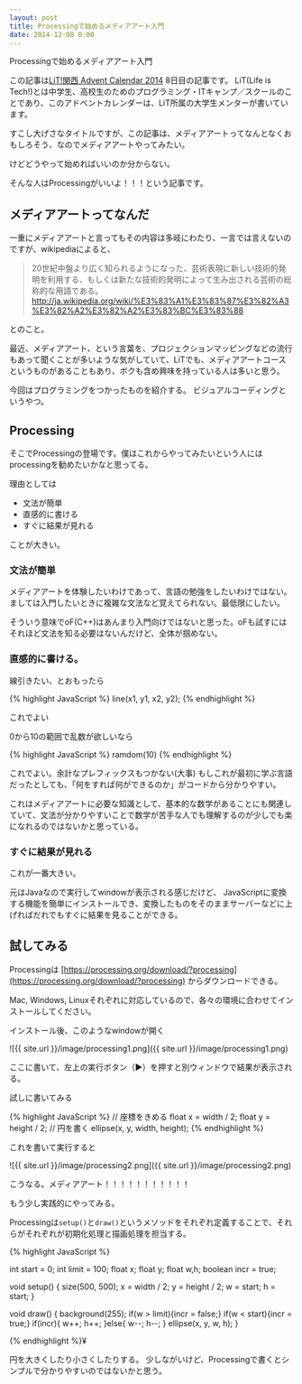 ```yaml
---
layout: post
title: Processingで始めるメディアアート入門
date: 2014-12-08 0:00
---
```


Processingで始めるメディアアート入門

この記事は[LiT!関西 Advent Calendar 2014](http://www.adventar.org/calendars/607) 8日目の記事です。
LiT(Life is Tech!)とは中学生、高校生のためのプログラミング・ITキャンプ／スクールのことであり、このアドベントカレンダーは、LiT所属の大学生メンターが書いています。

すこし大げさなタイトルですが、この記事は、メディアアートってなんとなくおもしろそう、なのでメディアアートやってみたい。

けどどうやって始めればいいのか分からない。

そんな人はProcessingがいいよ！！！という記事です。

## メディアアートってなんだ

一重にメディアアートと言ってもその内容は多岐にわたり、一言では言えないのですが、wikipediaによると、

> 20世紀中盤より広く知られるようになった、芸術表現に新しい技術的発明を利用する、もしくは新たな技術的発明によって生み出される芸術の総称的な用語である。
> http://ja.wikipedia.org/wiki/%E3%83%A1%E3%83%87%E3%82%A3%E3%82%A2%E3%82%A2%E3%83%BC%E3%83%88

とのこと。

最近、メディアアート、という言葉を、プロジェクションマッピングなどの流行もあって聞くことが多いような気がしていて、LiTでも、メディアアートコースというものがあることもあり、ボクも含め興味を持っている人は多いと思う。

今回はプログラミングをつかったものを紹介する。
ビジュアルコーディングというやつ。


## Processing

そこでProcessingの登場です。僕はこれからやってみたいという人にはprocessingを勧めたいかなと思ってる。

理由としては

- 文法が簡単
- 直感的に書ける
- すぐに結果が見れる

ことが大きい。

### 文法が簡単

メディアアートを体験したいわけであって、言語の勉強をしたいわけではない。
ましては入門したいときに複雑な文法など覚えてられない。最低限にしたい。

そういう意味でoF(C++)はあんまり入門向けではないと思った。oFも試すにはそれほど文法を知る必要はないんだけど、全体が掴めない。


### 直感的に書ける。

線引きたい、とおもったら

{% highlight JavaScript %}
line(x1, y1, x2, y2);
{% endhighlight %}

これでよい

0から10の範囲で乱数が欲しいなら

{% highlight JavaScript %}
ramdom(10)
{% endhighlight %}

これでよい。余計なプレフィックスもつかない(大事)
もしこれが最初に学ぶ言語だったとしても、「何をすれば何ができるのか」がコードから分かりやすい。

これはメディアアートに必要な知識として、基本的な数学があることにも関連していて、文法が分かりやすいことで数学が苦手な人でも理解するのが少しでも楽になれるのではないかと思っている。


### すぐに結果が見れる

これが一番大きい。

元はJavaなので実行してwindowが表示される感じだけど、
JavaScriptに変換する機能を簡単にインストールでき、変換したものをそのままサーバーなどに上げればだれでもすぐに結果を見ることができる。


## 試してみる

Processingは [https://processing.org/download/?processing](https://processing.org/download/?processing) からダウンロードできる。

Mac, Windows, Linuxそれぞれに対応しているので、各々の環境に合わせてインストールしてください。


インストール後、このようなwindowが開く

![{{ site.url }}/image/processing1.png]({{ site.url }}/image/processing1.png)

ここに書いて、左上の実行ボタン（▶）を押すと別ウィンドウで結果が表示される。

試しに書いてみる

{% highlight JavaScript %}
// 座標をきめる
float x = width / 2;
float y = height / 2;
// 円を書く
ellipse(x, y, width, height);
{% endhighlight %}

これを書いて実行すると

![{{ site.url }}/image/processing2.png]({{ site.url }}/image/processing2.png)

こうなる。メディアアート！！！！！！！！！！！

もう少し実践的にやってみる。

Processingは`setup()`と`draw()`というメソッドをそれぞれ定義することで、それらがそれぞれが初期化処理と描画処理を担当する。

{% highlight JavaScript %}

int start = 0;
int limit = 100;
float x;
float y;
float w,h;
boolean incr = true;

void setup() {
  size(500, 500);
  x = width / 2;
  y = height / 2;
  w = start;
  h = start;
}

void draw() {
  background(255);
  if(w > limit){incr = false;}
  if(w < start){incr = true;}
  if(incr){
    w++;
    h++;
  }else{
    w--;
    h--;
  }
  ellipse(x, y, w, h);
}

{% endhighlight %}¥

円を大きくしたり小さくしたりする。
少しながいけど、Processingで書くとシンプルで分かりやすいのではないかと思う。







